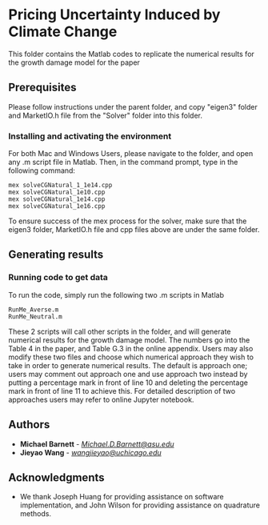 # Pricing Uncertainty Induced by Climate Change

This folder contains the Matlab codes to replicate the numerical results for the growth damage model for the paper

## Prerequisites

Please follow instructions under the parent folder, and copy "eigen3" folder and MarketIO.h file from the "Solver" folder into this folder.

### Installing and activating the environment

For both Mac and Windows Users, please navigate to the folder, and open any .m script file in Matlab.
Then, in the command prompt, type in the following command:

```
mex solveCGNatural_1_1e14.cpp
mex solveCGNatural_1e10.cpp
mex solveCGNatural_1e14.cpp
mex solveCGNatural_1e16.cpp
```

To ensure success of the mex process for the solver, make sure that the eigen3 folder, MarketIO.h file and cpp files above are under the same folder.

## Generating results

### Running code to get data

To run the code, simply run the following two .m scripts in Matlab

```
RunMe_Averse.m
RunMe_Neutral.m
```
These 2 scripts will call other scripts in the folder, and will generate numerical results for the growth damage model. The numbers go into the Table 4 in the paper, and Table G.3 in the online appendix.
Users may also modify these two files and choose which numerical approach they wish to take in order to generate numerical results. The default is approach one; users may comment out approach one and use approach two instead by putting a percentage mark in front of line 10 and deleting the percentage mark in front of line 11 to achieve this.
For detailed description of two approaches users may refer to online Jupyter notebook.

## Authors

* **Michael Barnett** - *Michael.D.Barnett@asu.edu*
* **Jieyao Wang** - *wangjieyao@uchicago.edu*

## Acknowledgments

* We thank Joseph Huang for providing assistance on software implementation, and John Wilson for providing assistance on quadrature methods.